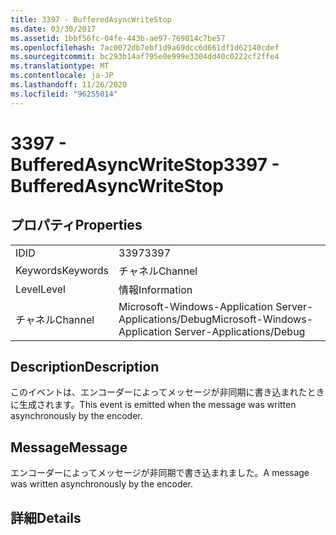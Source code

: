 ```yaml
---
title: 3397 - BufferedAsyncWriteStop
ms.date: 03/30/2017
ms.assetid: 1bbf56fc-04fe-443b-ae97-769814c7be57
ms.openlocfilehash: 7ac0072db7ebf1d9a69dcc6d661df1d62140cdef
ms.sourcegitcommit: bc293b14af795e0e999e3304dd40c0222cf2ffe4
ms.translationtype: MT
ms.contentlocale: ja-JP
ms.lasthandoff: 11/26/2020
ms.locfileid: "96255014"
---
```

# <a name="3397---bufferedasyncwritestop"></a><span data-ttu-id="95225-102">3397 - BufferedAsyncWriteStop</span><span class="sxs-lookup"><span data-stu-id="95225-102">3397 - BufferedAsyncWriteStop</span></span>

## <a name="properties"></a><span data-ttu-id="95225-103">プロパティ</span><span class="sxs-lookup"><span data-stu-id="95225-103">Properties</span></span>  
  
|||  
|-|-|  
|<span data-ttu-id="95225-104">ID</span><span class="sxs-lookup"><span data-stu-id="95225-104">ID</span></span>|<span data-ttu-id="95225-105">3397</span><span class="sxs-lookup"><span data-stu-id="95225-105">3397</span></span>|  
|<span data-ttu-id="95225-106">Keywords</span><span class="sxs-lookup"><span data-stu-id="95225-106">Keywords</span></span>|<span data-ttu-id="95225-107">チャネル</span><span class="sxs-lookup"><span data-stu-id="95225-107">Channel</span></span>|  
|<span data-ttu-id="95225-108">Level</span><span class="sxs-lookup"><span data-stu-id="95225-108">Level</span></span>|<span data-ttu-id="95225-109">情報</span><span class="sxs-lookup"><span data-stu-id="95225-109">Information</span></span>|  
|<span data-ttu-id="95225-110">チャネル</span><span class="sxs-lookup"><span data-stu-id="95225-110">Channel</span></span>|<span data-ttu-id="95225-111">Microsoft-Windows-Application Server-Applications/Debug</span><span class="sxs-lookup"><span data-stu-id="95225-111">Microsoft-Windows-Application Server-Applications/Debug</span></span>|  
  
## <a name="description"></a><span data-ttu-id="95225-112">Description</span><span class="sxs-lookup"><span data-stu-id="95225-112">Description</span></span>  

 <span data-ttu-id="95225-113">このイベントは、エンコーダーによってメッセージが非同期に書き込まれたときに生成されます。</span><span class="sxs-lookup"><span data-stu-id="95225-113">This event is emitted when the message was written asynchronously by the encoder.</span></span>  
  
## <a name="message"></a><span data-ttu-id="95225-114">Message</span><span class="sxs-lookup"><span data-stu-id="95225-114">Message</span></span>  

 <span data-ttu-id="95225-115">エンコーダーによってメッセージが非同期で書き込まれました。</span><span class="sxs-lookup"><span data-stu-id="95225-115">A message was written asynchronously by the encoder.</span></span>  
  
## <a name="details"></a><span data-ttu-id="95225-116">詳細</span><span class="sxs-lookup"><span data-stu-id="95225-116">Details</span></span>
